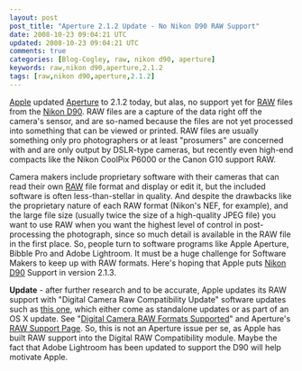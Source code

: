 ```yaml
---           
layout: post
post_title: "Aperture 2.1.2 Update - No Nikon D90 RAW Support"
date: 2008-10-23 09:04:21 UTC
updated: 2008-10-23 09:04:21 UTC
comments: true
categories: [Blog-Cogley, raw, nikon d90, aperture]
keywords: raw,nikon d90,aperture,2.1.2
tags: [raw,nikon d90,aperture,2.1.2]
---
```

 

[](http://www.flickr.com/photos/81796435@N00/2962355869 "View 'Apple Aperture 2.1.2 - Still No Nikon D90 RAW Support' on Flickr.com")[Apple](http://rick.cogley.info/topics_files/Apple.php) updated [Aperture](http://rick.cogley.info/topics_files/Apple_Aperture.php) to 2.1.2 today, but alas, no support yet for [RAW](http://rick.cogley.info/topics_files/RAW.php) files from the [Nikon D90](http://rick.cogley.info/topics_files/Nikon_D90.php). RAW files are a capture of the data right off the camera's sensor, and are so-named because the files are not yet processed into something that can be viewed or printed. RAW files are usually something only pro photographers or at least "prosumers" are concerned with and are only output by DSLR-type cameras, but recently even high-end compacts like the Nikon CoolPix P6000 or the Canon G10 support RAW. 


Camera makers include proprietary software with their cameras that can read their own [RAW](http://rick.cogley.info/topics_files/RAW.php) file format and display or edit it, but the included software is often less-than-stellar in quality. And despite the drawbacks like the proprietary nature of each RAW format (Nikon's NEF, for example), and the large file size (usually twice the size of a high-quality JPEG file) you want to use RAW when you want the highest level of control in post-processing the photograph, since so much detail is available in the RAW file in the first place. So, people turn to software programs like Apple Aperture, Bibble Pro and Adobe Lightroom. It must be a huge challenge for Software Makers to keep up with RAW formats. Here's hoping that Apple puts [Nikon D90](http://rick.cogley.info/topics_files/Nikon_D90.php) Support in version 2.1.3. 

**Update** - after further research and to be accurate, Apple updates its RAW support with "Digital Camera Raw Compatibility Update" software updates such as [this one](http://www.apple.com/support/downloads/digitalcamerarawcompatibilityupdate22.html), which either come as standalone updates or as part of an OS X update. See "[Digital Camera RAW Formats Supported](http://support.apple.com/kb/HT1475)" and Aperture's [RAW Support Page](http://www.apple.com/aperture/specs/raw.html). So, this is not an Aperture issue per se, as Apple has built RAW support into the Digital RAW Compatibility module. Maybe the fact that Adobe Lightroom has been updated to support the D90 will help motivate Apple.   